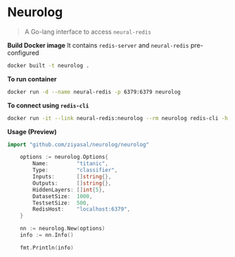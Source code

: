 Neurolog
================
> A Go-lang interface to access `neural-redis`

**Build Docker image**
It contains `redis-server` and `neural-redis` pre-configured

```sh
docker built -t neurolog .
```

**To run container**
```sh
docker run -d --name neural-redis -p 6379:6379 neurolog
```

**To connect using `redis-cli`**
```sh
docker run -it --link neural-redis:neurolog --rm neurolog redis-cli -h neurolog -p 6379
```

**Usage (Preview)**
```go
import "github.com/ziyasal/neurolog/neurolog"
```

```go
    options := neurolog.Options{
		Name:         "titanic",
		Type:         "classifier",
		Inputs:       []string{},
		Outputs:      []string{},
		HiddenLayers: []int{5},
		DatasetSize:  1000,
		TestsetSize:  500,
		RedisHost:    "localhost:6379",
	}

	nn := neurolog.New(options)
	info := nn.Info()

	fmt.Println(info)
```
